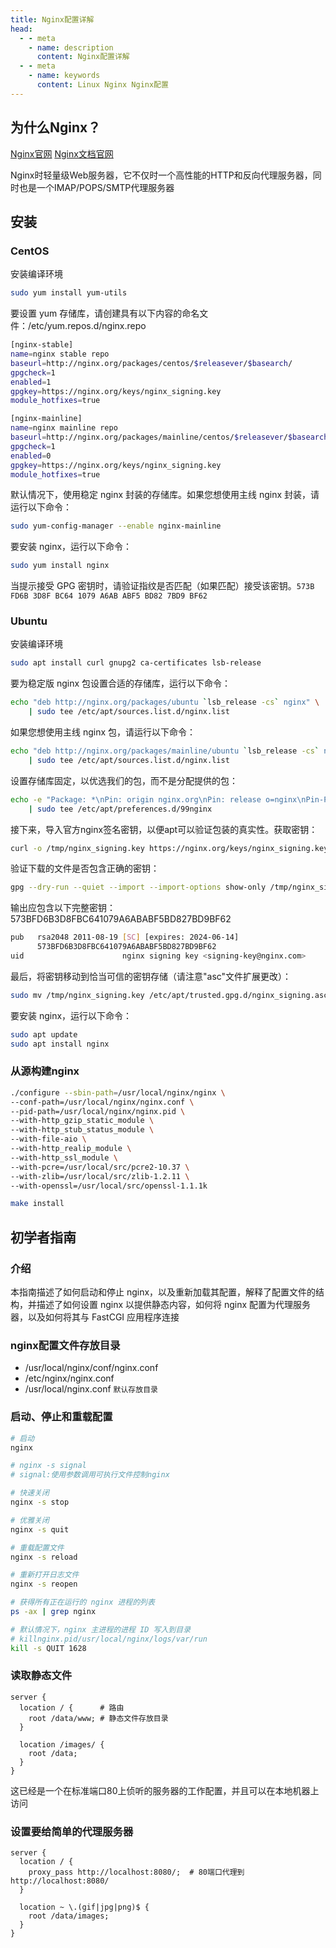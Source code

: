 ```yaml
---
title: Nginx配置详解
head:
  - - meta
    - name: description
      content: Nginx配置详解
  - - meta
    - name: keywords
      content: Linux Nginx Nginx配置
---
```


## 为什么Nginx？

[Nginx官网](http://nginx.org/en/)
[Nginx文档官网](https://docs.nginx.com/nginx/admin-guide/installing-nginx/installing-nginx-open-source/)

Nginx时轻量级Web服务器，它不仅时一个高性能的HTTP和反向代理服务器，同时也是一个IMAP/POPS/SMTP代理服务器

## 安装

### CentOS

安装编译环境

```bash
sudo yum install yum-utils
```

要设置 yum 存储库，请创建具有以下内容的命名文件：/etc/yum.repos.d/nginx.repo

```bash
[nginx-stable]
name=nginx stable repo
baseurl=http://nginx.org/packages/centos/$releasever/$basearch/
gpgcheck=1
enabled=1
gpgkey=https://nginx.org/keys/nginx_signing.key
module_hotfixes=true

[nginx-mainline]
name=nginx mainline repo
baseurl=http://nginx.org/packages/mainline/centos/$releasever/$basearch/
gpgcheck=1
enabled=0
gpgkey=https://nginx.org/keys/nginx_signing.key
module_hotfixes=true
```

默认情况下，使用稳定 nginx 封装的存储库。如果您想使用主线 nginx 封装，请运行以下命令：

```bash
sudo yum-config-manager --enable nginx-mainline
```

要安装 nginx，运行以下命令：

```bash
sudo yum install nginx
```

当提示接受 GPG 密钥时，请验证指纹是否匹配（如果匹配）接受该密钥。`573B FD6B 3D8F BC64 1079 A6AB ABF5 BD82 7BD9 BF62`

### Ubuntu

安装编译环境

```bash
sudo apt install curl gnupg2 ca-certificates lsb-release
```

要为稳定版 nginx 包设置合适的存储库，运行以下命令：

```bash
echo "deb http://nginx.org/packages/ubuntu `lsb_release -cs` nginx" \
    | sudo tee /etc/apt/sources.list.d/nginx.list
```

如果您想使用主线 nginx 包，请运行以下命令：

```bash
echo "deb http://nginx.org/packages/mainline/ubuntu `lsb_release -cs` nginx" \
    | sudo tee /etc/apt/sources.list.d/nginx.list
```

设置存储库固定，以优选我们的包，而不是分配提供的包：

```bash
echo -e "Package: *\nPin: origin nginx.org\nPin: release o=nginx\nPin-Priority: 900\n" \
    | sudo tee /etc/apt/preferences.d/99nginx
```

接下来，导入官方nginx签名密钥，以便apt可以验证包装的真实性。获取密钥：

```bash
curl -o /tmp/nginx_signing.key https://nginx.org/keys/nginx_signing.key
```

验证下载的文件是否包含正确的密钥：

```bash
gpg --dry-run --quiet --import --import-options show-only /tmp/nginx_signing.key
```

输出应包含以下完整密钥：573BFD6B3D8FBC641079A6ABABF5BD827BD9BF62

```bash
pub   rsa2048 2011-08-19 [SC] [expires: 2024-06-14]
      573BFD6B3D8FBC641079A6ABABF5BD827BD9BF62
uid                      nginx signing key <signing-key@nginx.com>
```

最后，将密钥移动到恰当可信的密钥存储（请注意"asc"文件扩展更改）：

```bash
sudo mv /tmp/nginx_signing.key /etc/apt/trusted.gpg.d/nginx_signing.asc
```

要安装 nginx，运行以下命令：

```bash
sudo apt update
sudo apt install nginx
```

### 从源构建nginx

```bash
./configure --sbin-path=/usr/local/nginx/nginx \
--conf-path=/usr/local/nginx/nginx.conf \
--pid-path=/usr/local/nginx/nginx.pid \
--with-http_gzip_static_module \
--with-http_stub_status_module \
--with-file-aio \
--with-http_realip_module \
--with-http_ssl_module \
--with-pcre=/usr/local/src/pcre2-10.37 \
--with-zlib=/usr/local/src/zlib-1.2.11 \
--with-openssl=/usr/local/src/openssl-1.1.1k

make install
```

## 初学者指南

### 介绍

本指南描述了如何启动和停止 nginx，以及重新加载其配置，解释了配置文件的结构，并描述了如何设置 nginx 以提供静态内容，如何将 nginx 配置为代理服务器，以及如何将其与 FastCGI 应用程序连接

### nginx配置文件存放目录

- /usr/local/nginx/conf/nginx.conf
- /etc/nginx/nginx.conf
- /usr/local/nginx.conf  `默认存放目录`

### 启动、停止和重载配置

```bash
# 启动
nginx

# nginx -s signal
# signal:使用参数调用可执行文件控制nginx

# 快速关闭
nginx -s stop

# 优雅关闭
nginx -s quit

# 重载配置文件
nginx -s reload

# 重新打开日志文件
nginx -s reopen

# 获得所有正在运行的 nginx 进程的列表
ps -ax | grep nginx

# 默认情况下，nginx 主进程的进程 ID 写入到目录
# killnginx.pid/usr/local/nginx/logs/var/run
kill -s QUIT 1628
```

### 读取静态文件

```nginx
server {
  location / {      # 路由
    root /data/www; # 静态文件存放目录
  }

  location /images/ {
    root /data;
  }
}
```

这已经是一个在标准端口80上侦听的服务器的工作配置，并且可以在本地机器上访问

### 设置要给简单的代理服务器

```nginx
server {
  location / {
    proxy_pass http://localhost:8080/;  # 80端口代理到http://localhost:8080/
  }

  location ~ \.(gif|jpg|png)$ {
    root /data/images;
  }
}
```
